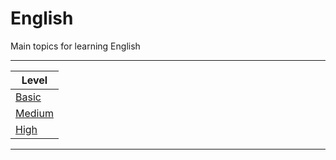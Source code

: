 # English
Main topics for learning English

---

| Level      |
| ---------- |
| [Basic](https://github.com/DLesmes/English/blob/main/Basic.md)      |
| [Medium](https://github.com/DLesmes/English/blob/main/Medium.md)     |
| [High](https://github.com/DLesmes/English/blob/main/High.md)       |

---
